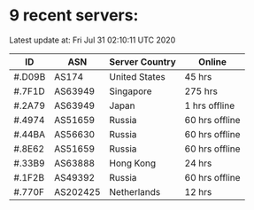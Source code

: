 # 9 recent servers:

Latest update at: Fri Jul 31 02:10:11 UTC 2020

| ID | ASN | Server Country | Online |
| -- | --- | -------------- | ------ |
| #.D09B | AS174 | United States | 45 hrs |
| #.7F1D | AS63949 | Singapore | 275 hrs |
| #.2A79 | AS63949 | Japan | 1 hrs offline |
| #.4974 | AS51659 | Russia | 60 hrs offline |
| #.44BA | AS56630 | Russia | 60 hrs offline |
| #.8E62 | AS51659 | Russia | 60 hrs offline |
| #.33B9 | AS63888 | Hong Kong | 24 hrs |
| #.1F2B | AS49392 | Russia | 60 hrs offline |
| #.770F | AS202425 | Netherlands | 12 hrs |

